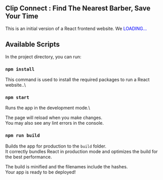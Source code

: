 ## Clip Connect : Find The Nearest Barber, Save Your Time
This is an initial version of a React frontend website. We <span style="color:blue">LOADING...</span>


## Available Scripts
In the project directory, you can run:

### `npm install`
This command is used to install the required packages to run a React website..\

### `npm start`
Runs the app in the development mode.\

The page will reload when you make changes.\
You may also see any lint errors in the console.


### `npm run build`
Builds the app for production to the `build` folder.\
It correctly bundles React in production mode and optimizes the build for the best performance.

The build is minified and the filenames include the hashes.\
Your app is ready to be deployed!
